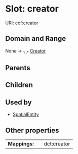 
# Slot: creator




URI: [ccf:creator](http://purl.org/ccf/creator)


## Domain and Range

None &#8594;  <sub>1..\*</sub> [Creator](Creator.md)

## Parents


## Children


## Used by

 * [SpatialEntity](SpatialEntity.md)

## Other properties

|  |  |  |
| --- | --- | --- |
| **Mappings:** | | dct:creator |


